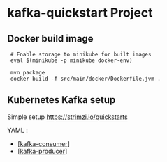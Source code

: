 # kafka-quickstart Project

## Docker build image

```shell
 # Enable storage to minikube for built images
 eval $(minikube -p minikube docker-env)
     
 mvn package 
 docker build -f src/main/docker/Dockerfile.jvm .
```

## Kubernetes Kafka setup

Simple setup https://strimzi.io/quickstarts

YAML :

- [[kafka-consumer](src/main/kubernetes/kafka-consumer.yaml)]
- [[kafka-producer](src/main/kubernetes/kafka-producer.yaml)]  

